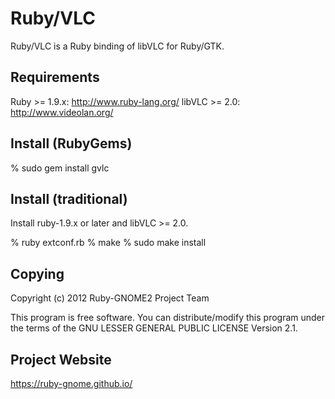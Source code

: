 Ruby/VLC
========

Ruby/VLC is a Ruby binding of libVLC for Ruby/GTK.

Requirements
------------

  Ruby >= 1.9.x: http://www.ruby-lang.org/
  libVLC >= 2.0: http://www.videolan.org/

Install (RubyGems)
------------------

  % sudo gem install gvlc

Install (traditional)
---------------------

Install ruby-1.9.x or later and libVLC >= 2.0.

  % ruby extconf.rb
  % make
  % sudo make install

Copying
-------
   Copyright (c) 2012 Ruby-GNOME2 Project Team

   This program is free software.
   You can distribute/modify this program under the terms of
   the GNU LESSER GENERAL PUBLIC LICENSE Version 2.1.

Project Website
---------------
   https://ruby-gnome.github.io/
